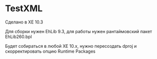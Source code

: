 # TestXML
Сделано в XE 10.3

Для сборки нужен EhLib 9.3, для работы нужен рантаймовский пакет EhLib260.bpl

Будет собираться в любой XE 10.х, нужно пересоздать dproj и скорректировать опцию Runtime Packages
